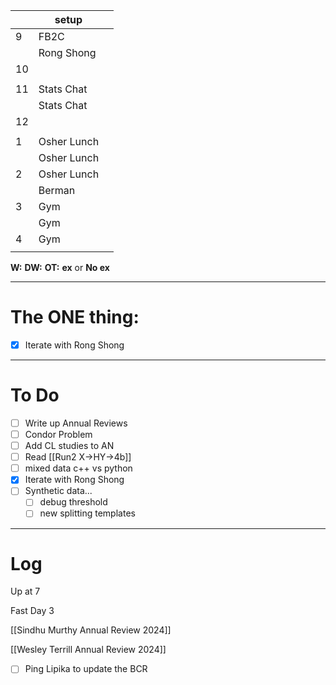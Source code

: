 
|     | setup       |     |
| --- | ----------- | --- |
| 9   | FB2C        |     |
|     | Rong Shong  |     |
| 10  |             |     |
|     |             |     |
| 11  | Stats Chat  |     |
|     | Stats Chat  |     |
| 12  |             |     |
|     |             |     |
| 1   | Osher Lunch |     |
|     | Osher Lunch |     |
| 2   | Osher Lunch |     |
|     | Berman      |     |
| 3   | Gym         |     |
|     | Gym         |     |
| 4   | Gym         |     |
|     |             |     |

**W:**
**DW:**
**OT:**
**ex** or **No ex**

---
# The ONE thing: 
- [x]  Iterate with Rong Shong

---
# To Do

- [ ]  Write up Annual Reviews
- [ ] Condor Problem
- [ ]  Add CL studies to AN
- [ ] Read [[Run2 X->HY->4b]]
- [ ] mixed data c++ vs python
- [x]  Iterate with Rong Shong
- [ ] Synthetic data... 
	- [ ] debug threshold 
	- [ ] new splitting templates

---

# Log

Up at 7

Fast Day 3

[[Sindhu Murthy Annual Review 2024]]

[[Wesley Terrill Annual Review 2024]]

- [ ] Ping Lipika to update the BCR